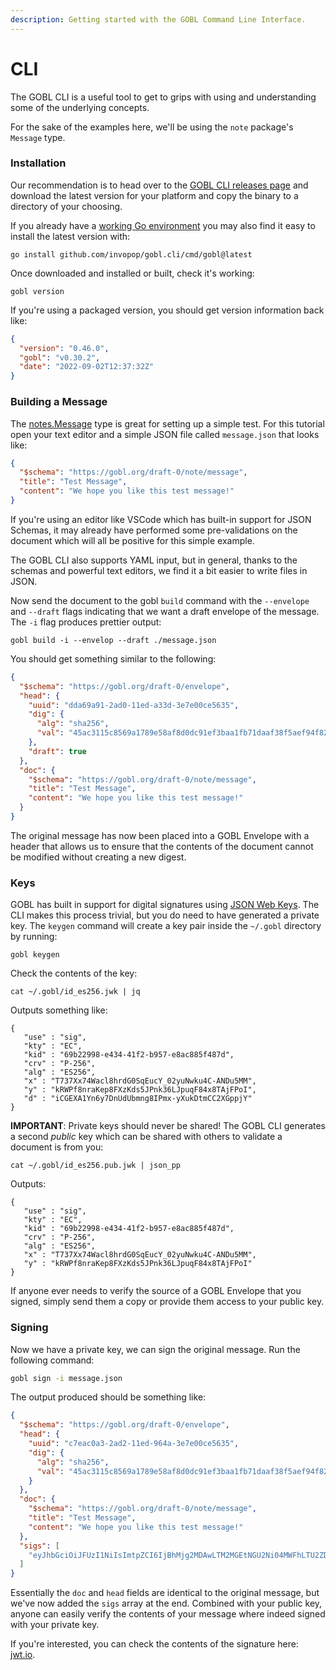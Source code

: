 ```yaml
---
description: Getting started with the GOBL Command Line Interface.
---
```


# CLI

The GOBL CLI is a useful tool to get to grips with using and understanding some of the underlying concepts.

For the sake of the examples here, we'll be using the `note` package's `Message` type.

### Installation

Our recommendation is to head over to the [GOBL CLI releases page](https://github.com/invopop/gobl.cli/releases) and download the latest version for your platform and copy the binary to a directory of your choosing.

If you already have a [working Go environment](https://go.dev/doc/install) you may also find it easy to install the latest version with:

```
go install github.com/invopop/gobl.cli/cmd/gobl@latest
```

Once downloaded and installed or built, check it's working:

```
gobl version
```

If you're using a packaged version, you should get version information back like:

```json
{
  "version": "0.46.0",
  "gobl": "v0.30.2",
  "date": "2022-09-02T12:37:32Z"
}
```

### Building a Message

The [notes.Message](https://github.com/invopop/gobl/blob/main/note/message.go) type is great for setting up a simple test. For this tutorial open your text editor and a simple JSON file called `message.json` that looks like:

```json
{
  "$schema": "https://gobl.org/draft-0/note/message",
  "title": "Test Message",
  "content": "We hope you like this test message!"
}
```

If you're using an editor like VSCode which has built-in support for JSON Schemas, it may already have performed some pre-validations on the document which will all be positive for this simple example.

The GOBL CLI also supports YAML input, but in general, thanks to the schemas and powerful text editors, we find it a bit easier to write files in JSON.

Now send the document to the gobl `build` command with the `--envelope` and `--draft` flags indicating that we want a draft envelope of the message. The `-i` flag produces prettier output:

```
gobl build -i --envelop --draft ./message.json
```

You should get something similar to the following:

```json
{
  "$schema": "https://gobl.org/draft-0/envelope",
  "head": {
    "uuid": "dda69a91-2ad0-11ed-a33d-3e7e00ce5635",
    "dig": {
      "alg": "sha256",
      "val": "45ac3115c8569a1789e58af8d0dc91ef3baa1fb71daaf38f5aef94f82b4d0033"
    },
    "draft": true
  },
  "doc": {
    "$schema": "https://gobl.org/draft-0/note/message",
    "title": "Test Message",
    "content": "We hope you like this test message!"
  }
}
```

The original message has now been placed into a GOBL Envelope with a header that allows us to ensure that the contents of the document cannot be modified without creating a new digest.

### Keys

GOBL has built in support for digital signatures using [JSON Web Keys](https://datatracker.ietf.org/doc/html/rfc7517). The CLI makes this process trivial, but you do need to have generated a private key. The `keygen` command will create a key pair inside the `~/.gobl` directory by running:

```shell
gobl keygen
```

Check the contents of the key:

```
cat ~/.gobl/id_es256.jwk | jq
```

Outputs something like:

```
{
   "use" : "sig",
   "kty" : "EC",
   "kid" : "69b22998-e434-41f2-b957-e8ac885f487d",
   "crv" : "P-256",
   "alg" : "ES256",
   "x" : "T737Xx74Wacl8hrdG0SqEucY_02yuNwku4C-ANDu5MM",
   "y" : "kRWPf8nraKep8FXzKds5JPnk36LJpuqF84x8TAjFPoI",
   "d" : "iCGEXA1Yn6y7DnUdUbmng8IPmx-yXukDtmCC2XGppjY"
}
```

**IMPORTANT**: Private keys should never be shared! The GOBL CLI generates a second _public_ key which can be shared with others to validate a document is from you:

```
cat ~/.gobl/id_es256.pub.jwk | json_pp
```

Outputs:

```
{
   "use" : "sig",
   "kty" : "EC",
   "kid" : "69b22998-e434-41f2-b957-e8ac885f487d",
   "crv" : "P-256",
   "alg" : "ES256",
   "x" : "T737Xx74Wacl8hrdG0SqEucY_02yuNwku4C-ANDu5MM",
   "y" : "kRWPf8nraKep8FXzKds5JPnk36LJpuqF84x8TAjFPoI"
}
```

If anyone ever needs to verify the source of a GOBL Envelope that you signed, simply send them a copy or provide them access to your public key.

### Signing

Now we have a private key, we can sign the original message. Run the following command:

```bash
gobl sign -i message.json
```

The output produced should be something like:

```json
{
  "$schema": "https://gobl.org/draft-0/envelope",
  "head": {
    "uuid": "c7eac0a3-2ad2-11ed-964a-3e7e00ce5635",
    "dig": {
      "alg": "sha256",
      "val": "45ac3115c8569a1789e58af8d0dc91ef3baa1fb71daaf38f5aef94f82b4d0033"
    }
  },
  "doc": {
    "$schema": "https://gobl.org/draft-0/note/message",
    "title": "Test Message",
    "content": "We hope you like this test message!"
  },
  "sigs": [
    "eyJhbGciOiJFUzI1NiIsImtpZCI6IjBhMjg2MDAwLTM2MGEtNGU2Ni04MWFhLTU2ZDQ0YmI4ZjEwNyJ9.eyJ1dWlkIjoiYzdlYWMwYTMtMmFkMi0xMWVkLTk2NGEtM2U3ZTAwY2U1NjM1IiwiZGlnIjp7ImFsZyI6InNoYTI1NiIsInZhbCI6IjQ1YWMzMTE1Yzg1NjlhMTc4OWU1OGFmOGQwZGM5MWVmM2JhYTFmYjcxZGFhZjM4ZjVhZWY5NGY4MmI0ZDAwMzMifX0.JsLXd3TkKOwuy0KOXJVG8atIShlNZb1vbLglVO8PDZnZbwGVyWRE_i7y85lVKvSby-j0rwU9wgleIxcGj9tE4g"
  ]
}
```

Essentially the `doc` and `head` fields are identical to the original message, but we've now added the `sigs` array at the end. Combined with your public key, anyone can easily verify the contents of your message where indeed signed with your private key.

If you're interested, you can check the contents of the signature here: [jwt.io](https://jwt.io).
